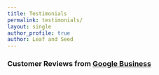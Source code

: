 ```yaml
---
title: Testimonials
permalink: testimonials/
layout: single
author_profile: true
author: Leaf and Seed
---
```

### Customer Reviews from [Google Business](https://goo.gl/maps/hw6SuVUt8462)
<script src='https://maps.googleapis.com/maps/api/js?v=3.exp&key=AIzaSyB1bSt36-cxlJLxltTNqvxHZ-VqxuZaxlI&signed_in=true&libraries=places'></script>
<div id="google-reviews"></div>

<script>
jQuery(document).ready(function( $ ) {
   $("#google-reviews").googlePlaces({
        placeId: 'ChIJl2wRr6fAdUgRLoohbSFmiJw' //Find placeID @: https://developers.google.com/places/place-id
      , render: ['reviews']
      , min_rating: 4
      , max_rows: 5
   });
});
</script>